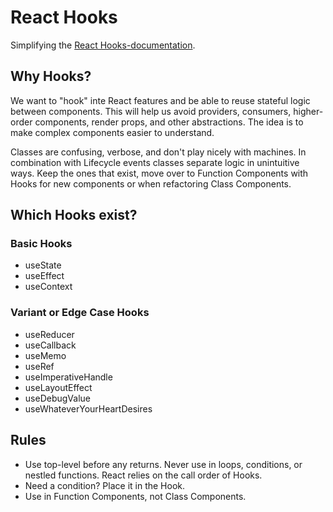 # React Hooks
Simplifying the [React Hooks-documentation](https://reactjs.org/docs/hooks-intro.html).

## Why Hooks?
We want to "hook" inte React features and be able to reuse stateful logic between components. This will help us avoid providers, consumers, higher-order components, render props, and other abstractions. The idea is to make complex components easier to understand.

Classes are confusing, verbose, and don't play nicely with machines. In combination with Lifecycle events classes separate logic in unintuitive ways. Keep the ones that exist, move over to Function Components with Hooks for new components or when refactoring Class Components.

## Which Hooks exist?
### Basic Hooks
- useState
- useEffect
- useContext

### Variant or Edge Case Hooks
- useReducer
- useCallback
- useMemo
- useRef
- useImperativeHandle
- useLayoutEffect
- useDebugValue
- useWhateverYourHeartDesires

## Rules
- Use top-level before any returns. Never use in loops, conditions, or nestled functions. React relies on the call order of Hooks.
- Need a condition? Place it in the Hook.
- Use in Function Components, not Class Components.